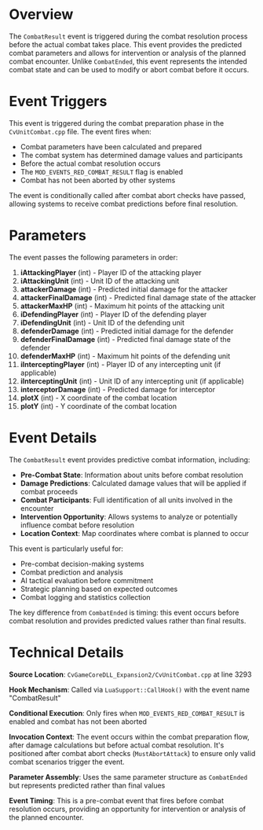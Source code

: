 # Overview

The `CombatResult` event is triggered during the combat resolution process before the actual combat takes place. This event provides the predicted combat parameters and allows for intervention or analysis of the planned combat encounter. Unlike `CombatEnded`, this event represents the intended combat state and can be used to modify or abort combat before it occurs.

# Event Triggers

This event is triggered during the combat preparation phase in the `CvUnitCombat.cpp` file. The event fires when:

- Combat parameters have been calculated and prepared
- The combat system has determined damage values and participants
- Before the actual combat resolution occurs
- The `MOD_EVENTS_RED_COMBAT_RESULT` flag is enabled
- Combat has not been aborted by other systems

The event is conditionally called after combat abort checks have passed, allowing systems to receive combat predictions before final resolution.

# Parameters

The event passes the following parameters in order:

1. **iAttackingPlayer** (int) - Player ID of the attacking player
2. **iAttackingUnit** (int) - Unit ID of the attacking unit
3. **attackerDamage** (int) - Predicted initial damage for the attacker
4. **attackerFinalDamage** (int) - Predicted final damage state of the attacker
5. **attackerMaxHP** (int) - Maximum hit points of the attacking unit
6. **iDefendingPlayer** (int) - Player ID of the defending player
7. **iDefendingUnit** (int) - Unit ID of the defending unit
8. **defenderDamage** (int) - Predicted initial damage for the defender
9. **defenderFinalDamage** (int) - Predicted final damage state of the defender
10. **defenderMaxHP** (int) - Maximum hit points of the defending unit
11. **iInterceptingPlayer** (int) - Player ID of any intercepting unit (if applicable)
12. **iInterceptingUnit** (int) - Unit ID of any intercepting unit (if applicable)
13. **interceptorDamage** (int) - Predicted damage for interceptor
14. **plotX** (int) - X coordinate of the combat location
15. **plotY** (int) - Y coordinate of the combat location

# Event Details

The `CombatResult` event provides predictive combat information, including:

- **Pre-Combat State**: Information about units before combat resolution
- **Damage Predictions**: Calculated damage values that will be applied if combat proceeds
- **Combat Participants**: Full identification of all units involved in the encounter
- **Intervention Opportunity**: Allows systems to analyze or potentially influence combat before resolution
- **Location Context**: Map coordinates where combat is planned to occur

This event is particularly useful for:
- Pre-combat decision-making systems
- Combat prediction and analysis
- AI tactical evaluation before commitment
- Strategic planning based on expected outcomes
- Combat logging and statistics collection

The key difference from `CombatEnded` is timing: this event occurs before combat resolution and provides predicted values rather than final results.

# Technical Details

**Source Location**: `CvGameCoreDLL_Expansion2/CvUnitCombat.cpp` at line 3293

**Hook Mechanism**: Called via `LuaSupport::CallHook()` with the event name "CombatResult"

**Conditional Execution**: Only fires when `MOD_EVENTS_RED_COMBAT_RESULT` is enabled and combat has not been aborted

**Invocation Context**: The event occurs within the combat preparation flow, after damage calculations but before actual combat resolution. It's positioned after combat abort checks (`MustAbortAttack`) to ensure only valid combat scenarios trigger the event.

**Parameter Assembly**: Uses the same parameter structure as `CombatEnded` but represents predicted rather than final values

**Event Timing**: This is a pre-combat event that fires before combat resolution occurs, providing an opportunity for intervention or analysis of the planned encounter.
